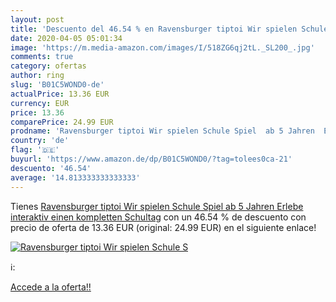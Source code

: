 ```yaml
---
layout: post
title: 'Descuento del 46.54 % en Ravensburger tiptoi Wir spielen Schule S'
date: 2020-04-05 05:01:34
image: 'https://m.media-amazon.com/images/I/518ZG6qj2tL._SL200_.jpg'
comments: true
category: ofertas
author: ring
slug: 'B01C5WOND0-de'
actualPrice: 13.36 EUR
currency: EUR
price: 13.36
comparePrice: 24.99 EUR
prodname: 'Ravensburger tiptoi Wir spielen Schule Spiel  ab 5 Jahren  Erlebe interaktiv einen kompletten Schultag'
country: 'de'
flag: '🇩🇪'
buyurl: 'https://www.amazon.de/dp/B01C5WOND0/?tag=tolees0ca-21'
descuento: '46.54'
average: '14.813333333333333'
---
```


Tienes [Ravensburger tiptoi Wir spielen Schule Spiel  ab 5 Jahren  Erlebe interaktiv einen kompletten Schultag](https://www.amazon.de/dp/B01C5WOND0/?tag=tolees0ca-21) con un 46.54 % de descuento con precio de oferta de 13.36 EUR (original: 24.99 EUR) en el siguiente enlace!

[![Ravensburger tiptoi Wir spielen Schule S](https://m.media-amazon.com/images/I/518ZG6qj2tL._SL200_.jpg)](https://www.amazon.de/dp/B01C5WOND0/?tag=tolees0ca-21)

ℹ️:


[Accede a la oferta!!](https://www.amazon.de/dp/B01C5WOND0/?tag=tolees0ca-21)
